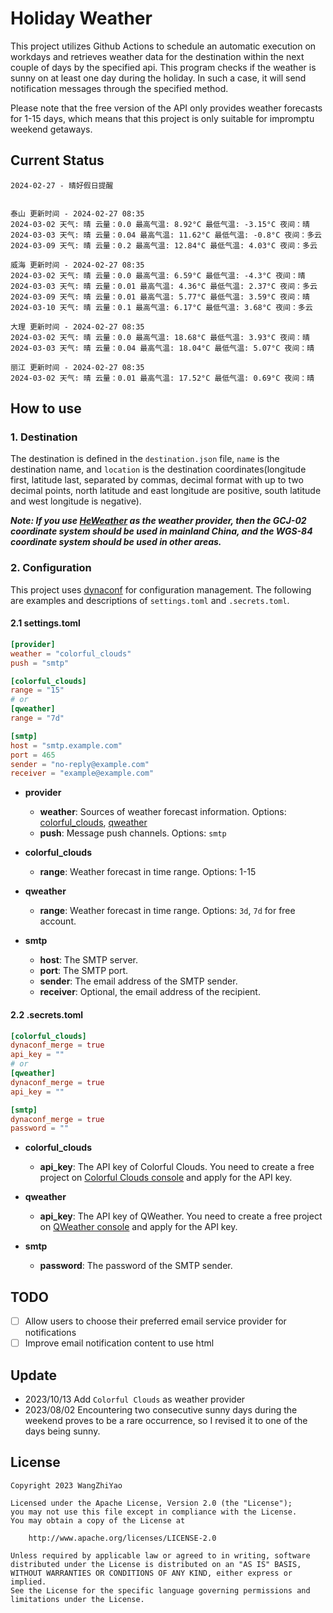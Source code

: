 # Holiday Weather

This project utilizes Github Actions to schedule an automatic execution on workdays and retrieves weather data for the destination within the next couple of days by the  specified api.
This program checks if the weather is sunny on at least one day during the holiday. In such a case, it will send notification messages through the specified method.

Please note that the free version of the API only provides weather forecasts for 1-15 days, which means that this project is only suitable for impromptu weekend getaways.

## Current Status

```
2024-02-27 - 晴好假日提醒


泰山 更新时间 - 2024-02-27 08:35
2024-03-02 天气: 晴 云量：0.0 最高气温: 8.92°C 最低气温: -3.15°C 夜间：晴
2024-03-03 天气: 晴 云量：0.04 最高气温: 11.62°C 最低气温: -0.8°C 夜间：多云
2024-03-09 天气: 晴 云量：0.2 最高气温: 12.84°C 最低气温: 4.03°C 夜间：多云

威海 更新时间 - 2024-02-27 08:35
2024-03-02 天气: 晴 云量：0.0 最高气温: 6.59°C 最低气温: -4.3°C 夜间：晴
2024-03-03 天气: 晴 云量：0.01 最高气温: 4.36°C 最低气温: 2.37°C 夜间：多云
2024-03-09 天气: 晴 云量：0.01 最高气温: 5.77°C 最低气温: 3.59°C 夜间：晴
2024-03-10 天气: 晴 云量：0.1 最高气温: 6.17°C 最低气温: 3.68°C 夜间：多云

大理 更新时间 - 2024-02-27 08:35
2024-03-02 天气: 晴 云量：0.0 最高气温: 18.68°C 最低气温: 3.93°C 夜间：晴
2024-03-03 天气: 晴 云量：0.04 最高气温: 18.04°C 最低气温: 5.07°C 夜间：晴

丽江 更新时间 - 2024-02-27 08:35
2024-03-02 天气: 晴 云量：0.01 最高气温: 17.52°C 最低气温: 0.69°C 夜间：晴

```

## How to use

### 1. Destination

The destination is defined in the `destination.json` file, `name` is the destination name, and `location` is the destination coordinates(longitude first, latitude last, separated by commas, decimal format with up to two decimal points, north latitude and east longitude are positive, south latitude and west longitude is negative).

***Note: If you use [HeWeather](https://dev.qweather.com/docs/) as the weather provider, then the GCJ-02 coordinate system should be used in mainland China, and the WGS-84 coordinate system should be used in other areas.***

### 2. Configuration

This project uses [dynaconf](https://github.com/dynaconf/dynaconf) for configuration management. The following are examples and descriptions of `settings.toml`  and `.secrets.toml`.

#### 2.1 settings.toml

```toml
[provider]
weather = "colorful_clouds"
push = "smtp"

[colorful_clouds]
range = "15"
# or
[qweather]
range = "7d"

[smtp]
host = "smtp.example.com"
port = 465
sender = "no-reply@example.com"
receiver = "example@example.com"
```
- **provider**
  - **weather**: Sources of weather forecast information. Options: [colorful_clouds](https://docs.caiyunapp.com/docs/daily), [qweather](https://dev.qweather.com/docs/api/weather/weather-daily-forecast/)
  - **push**: Message push channels. Options: `smtp`

- **colorful_clouds**
  - **range**:  Weather forecast in time range. Options: 1-15

- **qweather**
  - **range**: Weather forecast in time range. Options: `3d`, `7d` for free account.

- **smtp**
  - **host**: The SMTP server.
  - **port**: The SMTP port.
  - **sender**: The email address of the SMTP sender.
  - **receiver**: Optional, the email address of the recipient.

#### 2.2 .secrets.toml

```toml
[colorful_clouds]
dynaconf_merge = true
api_key = ""
# or
[qweather]
dynaconf_merge = true
api_key = ""

[smtp]
dynaconf_merge = true
password = ""
```

- **colorful_clouds**
  - **api_key**:  The API key of Colorful Clouds. You need to create a free project on [Colorful Clouds console](https://platform.caiyunapp.com/dashboard/index) and apply for the API key.

- **qweather**
  - **api_key**: The API key of QWeather. You need to create a free project on [QWeather console](https://console.qweather.com/#/console) and apply for the API key.

- **smtp**
  - **password**: The password of the SMTP sender.


## TODO

- [ ] Allow users to choose their preferred email service provider for notifications
- [ ] Improve email notification content to use html

## Update
- 2023/10/13 Add `Colorful Clouds` as weather provider 
- 2023/08/02 Encountering two consecutive sunny days during the weekend proves to be a rare occurrence, so I revised it to one of the days being sunny.

## License

    Copyright 2023 WangZhiYao
    
    Licensed under the Apache License, Version 2.0 (the "License");
    you may not use this file except in compliance with the License.
    You may obtain a copy of the License at
    
        http://www.apache.org/licenses/LICENSE-2.0
    
    Unless required by applicable law or agreed to in writing, software
    distributed under the License is distributed on an "AS IS" BASIS,
    WITHOUT WARRANTIES OR CONDITIONS OF ANY KIND, either express or implied.
    See the License for the specific language governing permissions and
    limitations under the License.
